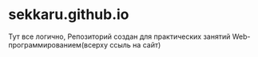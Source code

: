 # sekkaru.github.io
Тут все логично, Репозиторий создан для практических занятий Web-программированием(всерху ссыль на сайт)
